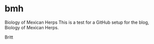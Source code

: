 # bmh
Biology of Mexican Herps
This is a test for a GitHub setup for the blog, Biology of Mexican Herps.

Britt
